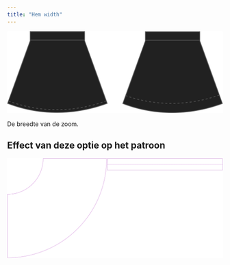 ```yaml
---
title: "Hem width"
---
```


![Breedte zoom](hemwidth.svg)

De breedte van de zoom.

## Effect van deze optie op het patroon

![Deze afbeelding toont het effect van deze optie door meerdere varianten die een andere waarde hebben voor deze optie te vervangen](sandy_hemwidth_sample.svg "Effect of this option on the pattern")

